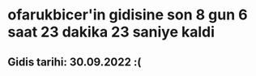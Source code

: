 # ofarukbicer'in gidisine son 8 gun 6 saat 23 dakika 23 saniye kaldi

## Gidis tarihi: 30.09.2022 :(